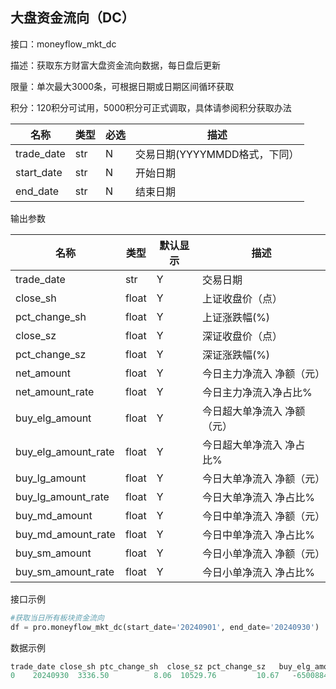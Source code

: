 ## 大盘资金流向（DC）

接口：moneyflow_mkt_dc

描述：获取东方财富大盘资金流向数据，每日盘后更新

限量：单次最大3000条，可根据日期或日期区间循环获取

积分：120积分可试用，5000积分可正式调取，具体请参阅积分获取办法 

| 名称 | 类型 | 必选 | 描述 |
| --- | --- | --- | --- |
| trade_date | str | N | 交易日期(YYYYMMDD格式，下同） |
| start_date | str | N | 开始日期 |
| end_date | str | N | 结束日期 |

输出参数

| 名称 | 类型 | 默认显示 | 描述 |
| --- | --- | --- | --- |
| trade_date | str | Y | 交易日期 |
| close_sh | float | Y | 上证收盘价（点） |
| pct_change_sh | float | Y | 上证涨跌幅(%) |
| close_sz | float | Y | 深证收盘价（点） |
| pct_change_sz | float | Y | 深证涨跌幅(%) |
| net_amount | float | Y | 今日主力净流入 净额（元） |
| net_amount_rate | float | Y | 今日主力净流入净占比% |
| buy_elg_amount | float | Y | 今日超大单净流入 净额（元） |
| buy_elg_amount_rate | float | Y | 今日超大单净流入 净占比% |
| buy_lg_amount | float | Y | 今日大单净流入 净额（元） |
| buy_lg_amount_rate | float | Y | 今日大单净流入 净占比% |
| buy_md_amount | float | Y | 今日中单净流入 净额（元） |
| buy_md_amount_rate | float | Y | 今日中单净流入 净占比% |
| buy_sm_amount | float | Y | 今日小单净流入 净额（元） |
| buy_sm_amount_rate | float | Y | 今日小单净流入 净占比% |

接口示例

```python
#获取当日所有板块资金流向
df = pro.moneyflow_mkt_dc(start_date='20240901', end_date='20240930')
```

数据示例

```python
trade_date close_sh ptc_change_sh  close_sz pct_change_sz   buy_elg_amount    buy_lg_amount
0    20240930  3336.50          8.06  10529.76         10.67   -6500884480.00  -29199228928.00
```
